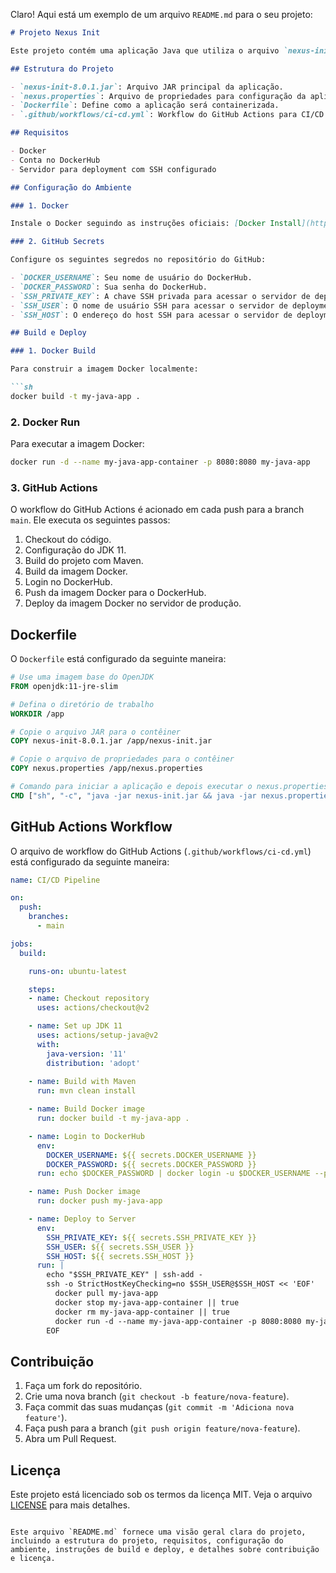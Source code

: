 Claro! Aqui está um exemplo de um arquivo `README.md` para o seu projeto:

```markdown
# Projeto Nexus Init

Este projeto contém uma aplicação Java que utiliza o arquivo `nexus-init-8.0.1.jar` e configurações especificadas em `nexus.properties`. A aplicação é construída e implantada automaticamente usando GitHub Actions e Docker.

## Estrutura do Projeto

- `nexus-init-8.0.1.jar`: Arquivo JAR principal da aplicação.
- `nexus.properties`: Arquivo de propriedades para configuração da aplicação.
- `Dockerfile`: Define como a aplicação será containerizada.
- `.github/workflows/ci-cd.yml`: Workflow do GitHub Actions para CI/CD.

## Requisitos

- Docker
- Conta no DockerHub
- Servidor para deployment com SSH configurado

## Configuração do Ambiente

### 1. Docker

Instale o Docker seguindo as instruções oficiais: [Docker Install](https://docs.docker.com/get-docker/)

### 2. GitHub Secrets

Configure os seguintes segredos no repositório do GitHub:

- `DOCKER_USERNAME`: Seu nome de usuário do DockerHub.
- `DOCKER_PASSWORD`: Sua senha do DockerHub.
- `SSH_PRIVATE_KEY`: A chave SSH privada para acessar o servidor de deployment.
- `SSH_USER`: O nome de usuário SSH para acessar o servidor de deployment.
- `SSH_HOST`: O endereço do host SSH para acessar o servidor de deployment.

## Build e Deploy

### 1. Docker Build

Para construir a imagem Docker localmente:

```sh
docker build -t my-java-app .
```

### 2. Docker Run

Para executar a imagem Docker:

```sh
docker run -d --name my-java-app-container -p 8080:8080 my-java-app
```

### 3. GitHub Actions

O workflow do GitHub Actions é acionado em cada push para a branch `main`. Ele executa os seguintes passos:

1. Checkout do código.
2. Configuração do JDK 11.
3. Build do projeto com Maven.
4. Build da imagem Docker.
5. Login no DockerHub.
6. Push da imagem Docker para o DockerHub.
7. Deploy da imagem Docker no servidor de produção.

## Dockerfile

O `Dockerfile` está configurado da seguinte maneira:

```dockerfile
# Use uma imagem base do OpenJDK
FROM openjdk:11-jre-slim

# Defina o diretório de trabalho
WORKDIR /app

# Copie o arquivo JAR para o contêiner
COPY nexus-init-8.0.1.jar /app/nexus-init.jar

# Copie o arquivo de propriedades para o contêiner
COPY nexus.properties /app/nexus.properties

# Comando para iniciar a aplicação e depois executar o nexus.properties
CMD ["sh", "-c", "java -jar nexus-init.jar && java -jar nexus.properties"]
```

## GitHub Actions Workflow

O arquivo de workflow do GitHub Actions (`.github/workflows/ci-cd.yml`) está configurado da seguinte maneira:

```yaml
name: CI/CD Pipeline

on:
  push:
    branches:
      - main

jobs:
  build:

    runs-on: ubuntu-latest

    steps:
    - name: Checkout repository
      uses: actions/checkout@v2

    - name: Set up JDK 11
      uses: actions/setup-java@v2
      with:
        java-version: '11'
        distribution: 'adopt'
    
    - name: Build with Maven
      run: mvn clean install

    - name: Build Docker image
      run: docker build -t my-java-app .

    - name: Login to DockerHub
      env:
        DOCKER_USERNAME: ${{ secrets.DOCKER_USERNAME }}
        DOCKER_PASSWORD: ${{ secrets.DOCKER_PASSWORD }}
      run: echo $DOCKER_PASSWORD | docker login -u $DOCKER_USERNAME --password-stdin

    - name: Push Docker image
      run: docker push my-java-app

    - name: Deploy to Server
      env:
        SSH_PRIVATE_KEY: ${{ secrets.SSH_PRIVATE_KEY }}
        SSH_USER: ${{ secrets.SSH_USER }}
        SSH_HOST: ${{ secrets.SSH_HOST }}
      run: |
        echo "$SSH_PRIVATE_KEY" | ssh-add -
        ssh -o StrictHostKeyChecking=no $SSH_USER@$SSH_HOST << 'EOF'
          docker pull my-java-app
          docker stop my-java-app-container || true
          docker rm my-java-app-container || true
          docker run -d --name my-java-app-container -p 8080:8080 my-java-app
        EOF
```

## Contribuição

1. Faça um fork do repositório.
2. Crie uma nova branch (`git checkout -b feature/nova-feature`).
3. Faça commit das suas mudanças (`git commit -m 'Adiciona nova feature'`).
4. Faça push para a branch (`git push origin feature/nova-feature`).
5. Abra um Pull Request.

## Licença

Este projeto está licenciado sob os termos da licença MIT. Veja o arquivo [LICENSE](LICENSE) para mais detalhes.
```

Este arquivo `README.md` fornece uma visão geral clara do projeto, incluindo a estrutura do projeto, requisitos, configuração do ambiente, instruções de build e deploy, e detalhes sobre contribuição e licença.